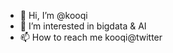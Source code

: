 - 👋 Hi, I’m @kooqi
- 👀 I’m interested in bigdata & AI
- 📫 How to reach me kooqi@twitter

<!---
kooqi/kooqi is a ✨ special ✨ repository because its `README.md` (this file) appears on your GitHub profile.
You can click the Preview link to take a look at your changes.
--->
